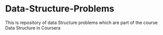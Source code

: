 # Data-Structure-Problems
This is repository of data Structure problems which are part of the course Data Structure in Coursera

